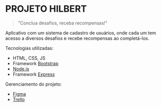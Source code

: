 # PROJETO HILBERT

> "Conclua desafios, receba recompensas!"

Aplicativo com um sistema de cadastro de usuários, onde cada um tem acesso a diversos desafios e recebe recompensas ao completá-los.

Tecnologias utilizadas:
- HTML, CSS, JS
- Framework [Bootstrap](https://getbootstrap.com/)
- [Node.js](https://nodejs.org/)
- Framework [Express](https://expressjs.com/)

Gerenciamento do projeto:
- [Figma](https://www.figma.com/)
- [Trello](https://trello.com/)
